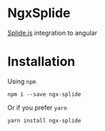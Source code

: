 # NgxSplide

[Splide.js](https://splidejs.com/) integration to angular

# Installation

Using `npm`

`npm i --save ngx-splide`

Or if you prefer `yarn`

`yarn install ngx-splide`


